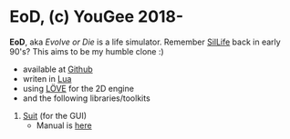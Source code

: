 # EoD, (c) YouGee 2018-

**EoD**, aka *Evolve or Die* is a life simulator.
Remember [SilLife](https://en.wikipedia.org/wiki/SimLife) back in early 90's? This aims to be my humble clone :)

* available at [Github](https://github.com/YouGee/EoD)
* writen in [Lua](https://www.lua.org/)
* using [LÖVE](https://love2d.org/) for the 2D engine
* and the following libraries/toolkits
1. [Suit](https://github.com/vrld/suit) (for the GUI)
	* Manual is [here](https://suit.readthedocs.io/en/latest/)